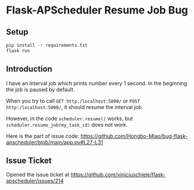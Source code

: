 # Flask-APScheduler Resume Job Bug

## Setup

```sh
pip install -r requirements.txt
flask run
```

## Introduction

I have an interval job which prints number every 1 second. In the beginning the job is paused by default.

When you try to call `GET http:/localhost:5000/` or `POST http:/localhost:5000/`, it should resume the interval job.

However, in the code `scheduler.resume()` works, but `scheduler.resume_job(my_task_id)` does not work.

Here is the part of issue code: https://github.com/Hongbo-Miao/bug-flask-apscheduler/blob/main/app.py#L27-L31

## Issue Ticket

Opened the issue ticket at https://github.com/viniciuschiele/flask-apscheduler/issues/214
